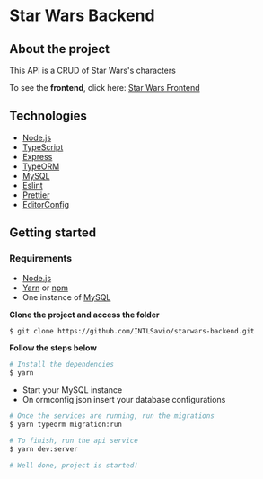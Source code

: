 # Star Wars Backend
## About the project

This API is a CRUD of Star Wars's characters

To see the **frontend**, click here: [Star Wars Frontend](https://github.com/INTLSavio/starwars-frontend)

## Technologies

- [Node.js](https://nodejs.org/en/)
- [TypeScript](https://www.typescriptlang.org/)
- [Express](https://expressjs.com/pt-br/)
- [TypeORM](https://typeorm.io/#/)
- [MySQL](https://www.mysql.com/)
- [Eslint](https://eslint.org/)
- [Prettier](https://prettier.io/)
- [EditorConfig](https://editorconfig.org/)

## Getting started

### Requirements

- [Node.js](https://nodejs.org/en/)
- [Yarn](https://classic.yarnpkg.com/) or [npm](https://www.npmjs.com/)
- One instance of [MySQL](https://www.mysql.com/)


**Clone the project and access the folder**

```bash
$ git clone https://github.com/INTLSavio/starwars-backend.git
```

**Follow the steps below**

```bash
# Install the dependencies
$ yarn
```
- Start your MySQL instance
- On ormconfig.json insert your database configurations

```bash
# Once the services are running, run the migrations
$ yarn typeorm migration:run

# To finish, run the api service
$ yarn dev:server

# Well done, project is started!
```
